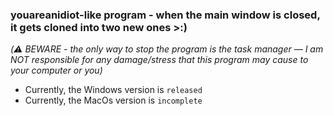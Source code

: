 ### youareanidiot-like program - when the main window is closed, it gets cloned into two new ones >:)
*(⚠️ BEWARE - the only way to stop the program is the task manager — I am NOT responsible for any damage/stress that this program may cause to your computer or you)*

- Currently, the Windows version is `released`
- Currently, the MacOs version is `incomplete`
